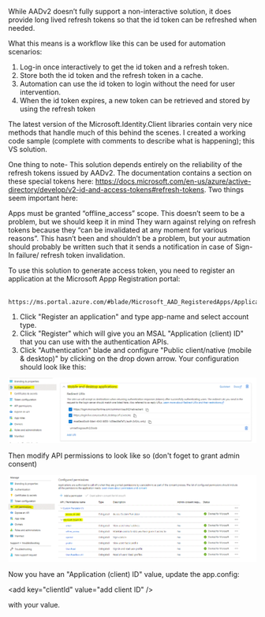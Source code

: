 While AADv2 doesn’t fully support a non-interactive solution, it does provide long lived refresh tokens so that the id token can be refreshed when needed. 

What this means is a workflow like this can be used for automation scenarios:

1) Log-in once interactively to get the id token and a refresh token.
2) Store both the id token and the refresh token in a cache.
3) Automation can use the id token to login without the need for user intervention.
4) When the id token expires, a new token can be retrieved and stored by using the refresh token
 
The latest version of the Microsoft.Identity.Client libraries contain very nice methods that handle much of this behind the scenes. I created a working code sample (complete with comments to describe what is happening); this VS solution.

One thing to note- This solution depends entirely on the reliability of the refresh tokens issued by AADv2. The documentation contains a section on these special tokens here: https://docs.microsoft.com/en-us/azure/active-directory/develop/v2-id-and-access-tokens#refresh-tokens. Two things seem important here:

Apps must be granted “offline_access” scope. This doesn’t seem to be a problem, but we should keep it in mind
They warn against relying on refresh tokens because they “can be invalidated at any moment for various reasons”. This hasn’t been and shouldn’t be a problem, but your autmation should probably be written such that it sends a notification in case of Sign-In failure/ refresh token invalidation.

To use this solution to generate access token, you need to register an application at the Microsoft Appp Registration portal:

     https://ms.portal.azure.com/#blade/Microsoft_AAD_RegisteredApps/ApplicationsListBlade 

1) Click "Register an application" and type app-name and select account type. 
2) Click "Register" which will give you an MSAL "Application (client) ID" that you can use with the authentication APIs. 
3) Click "Authentication" blade and configure "Public client/native (mobile & desktop)" by clicking on the drop down
arrow. Your configuration should look like this:

![Authentication](https://github.com/MicrosoftTranslator/CustomTranslator-API-CSharp/blob/master/images/authentication.gif)

Then modify API permissions to look like so (don't foget to grant admin consent)

![API permissions](https://github.com/MicrosoftTranslator/CustomTranslator-API-CSharp/blob/master/images/api-permissions.gif)


Now you have an "Application (client) ID" value, update the app.config:

 \<add key="clientId" value="add client ID" /> 

with your value.
